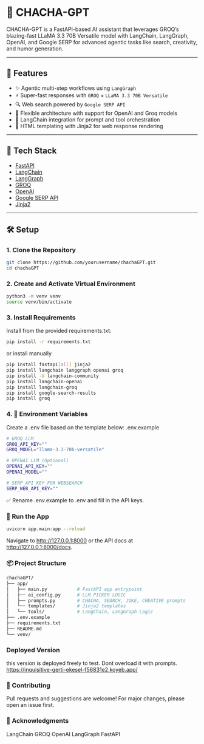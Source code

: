 # 🔮 CHACHA-GPT

CHACHA-GPT is a FastAPI-based AI assistant that leverages GROQ’s blazing-fast LLaMA 3.3 70B Versatile model with LangChain, LangGraph, OpenAI, and Google SERP for advanced agentic tasks like search, creativity, and humor generation.

---

## 🚀 Features

- ✨ Agentic multi-step workflows using `LangGraph`
- ⚡ Super-fast responses with `GROQ` + `LLaMA 3.3 70B Versatile`
- 🔍 Web search powered by `Google SERP API`
- 🤖 Flexible architecture with support for OpenAI and Groq models
- 🧠 LangChain integration for prompt and tool orchestration
- 📄 HTML templating with Jinja2 for web response rendering

---

## 🧱 Tech Stack

- [FastAPI](https://fastapi.tiangolo.com/)
- [LangChain](https://github.com/langchain-ai/langchain)
- [LangGraph](https://github.com/langchain-ai/langgraph)
- [GROQ](https://groq.com/)
- [OpenAI](https://openai.com/)
- [Google SERP API](https://serpapi.com/)
- [Jinja2](https://palletsprojects.com/p/jinja/)

---

## 🛠 Setup

### 1. Clone the Repository

```bash
git clone https://github.com/yourusername/chachaGPT.git
cd chachaGPT
```

### 2. Create and Activate Virtual Environment

```bash
python3 -m venv venv
source venv/bin/activate
```

### 3. Install Requirements

Install from the provided requirements.txt:

```bash
pip install -r requirements.txt
```

or install manually

```bash
pip install fastapi[all] jinja2
pip install langchain langgraph openai groq
pip install -U langchain-community
pip install langchain-openai
pip install langchain-groq
pip install google-search-results
pip install groq
```

### 4. 🔑 Environment Variables

Create a .env file based on the template below:
.env.example

```bash
# GROQ LLM
GROQ_API_KEY=""
GROQ_MODEL="llama-3.3-70b-versatile"

# OPENAI LLM (Optional)
OPENAI_API_KEY=""
OPENAI_MODEL=""

# SERP API KEY FOR WEBSEARCH
SERP_WEB_API_KEY=""
```
✅ Rename .env.example to .env and fill in the API keys.

### 🧪 Run the App
```bash
uvicorn app.main:app --reload
```

Navigate to http://127.0.0.1:8000 or the API docs at http://127.0.0.1:8000/docs.


### 📦 Project Structure

```bash
chachaGPT/
├── app/
│   ├── main.py           # FastAPI app entrypoint
│   ├── ai_config.py      # LLM PICKER LOGIC
│   ├── prompts.py        # CHACHA, SEARCH, JOKE, CREATIVE prompts
│   └── templates/        # Jinja2 templates
│   └── tools/            # LangChain, LangGraph Logic
├── .env.example
├── requirements.txt
├── README.md
└── venv/
```

### Deployed Version 

this version is deployed freely to test. Dont overload it with prompts.
https://inquisitive-gerti-ekesel-f56831e2.koyeb.app/

### 🤝 Contributing

Pull requests and suggestions are welcome!
For major changes, please open an issue first.

### 🙏 Acknowledgments
LangChain
GROQ
OpenAI
LangGraph
FastAPI
